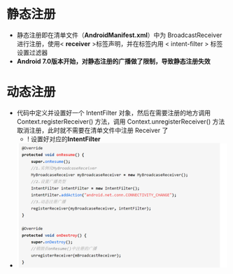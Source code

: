 # 静态注册
- 静态注册即在清单文件（**AndroidManifest.xml**）中为 BroadcastReceiver 进行注册，使用< **receiver** >标签声明，并在标签内用 < intent-filter > 标签设置过滤器
- **Android 7.0版本开始，对静态注册的广播做了限制，导致静态注册失效**
# 动态注册
- 代码中定义并设置好一个 IntentFilter 对象，然后在需要注册的地方调用 Context.registerReceiver() 方法，调用 Context.unregisterReceiver() 方法取消注册，此时就不需要在清单文件中注册 Receiver 了
	- ! 设置好对应的**IntentFilter**
- ![](attachments/Pasted%20image%2020230228175532.png)